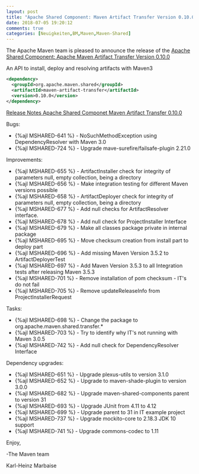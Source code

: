```yaml
---
layout: post
title: "Apache Shared Component: Maven Artifact Transfer Version 0.10.0 Released"
date: 2018-07-05 19:20:12
comments: true
categories: [Neuigkeiten,BM,Maven,Maven-Shared]
---
```

The Apache Maven team is pleased to announce the release of the 
[Apache Shared Component: Apache Maven Artifact Transfer Version 0.10.0](https://maven.apache.org/shared/maven-artifact-transfer/)

An API to install, deploy and resolving artifacts with Maven3

``` xml
<dependency>
  <groupId>org.apache.maven.shared</groupId>
  <artifactId>maven-artifact-transfer</artifactId>
  <version>0.10.0</version>
</dependency>
```

<!-- more -->

[Release Notes Apache Shared Componet Maven Artifact Transfer 0.10.0](https://issues.apache.org/jira/projects/MSHARED/versions/12338168)

Bugs:

 * {%ajl MSHARED-641 %} - NoSuchMethodException using DependencyResolver with Maven 3.0
 * {%ajl MSHARED-724 %} - Upgrade mave-surefire/failsafe-plugin 2.21.0

Improvements:

 * {%ajl MSHARED-655 %} - ArtifactInstaller check for integrity of parameters null, empty collection, being a directory
 * {%ajl MSHARED-656 %} - Make integration testing for different Maven versions possible
 * {%ajl MSHARED-658 %} - ArtifactDeployer check for integrity of parameters null, empty collection, being a directory
 * {%ajl MSHARED-677 %} - Add null checks for ArtifactResolver interface.
 * {%ajl MSHARED-678 %} - Add null check for ProjectInstaller Interface
 * {%ajl MSHARED-679 %} - Make all classes package private in internal package
 * {%ajl MSHARED-695 %} - Move checksum creation from install part to deploy part
 * {%ajl MSHARED-696 %} - Add missing Maven Version 3.5.2 to ArtifactDeployerTest
 * {%ajl MSHARED-697 %} - Add Maven Version 3.5.3 to all Integration tests after releasing Maven 3.5.3
 * {%ajl MSHARED-701 %} - Remove installation of pom checksum - IT's do not fail
 * {%ajl MSHARED-705 %} - Remove updateReleaseInfo from ProjectInstallerRequest

Tasks:

 * {%ajl MSHARED-698 %} - Change the package to org.apache.maven.shared.transfer.*
 * {%ajl MSHARED-703 %} - Try to identify why IT's not running with Maven 3.0.5
 * {%ajl MSHARED-742 %} - Add null check for DependencyResolver Interface

Dependency upgrades:

 * {%ajl MSHARED-651 %} - Upgrade plexus-utils to version 3.1.0
 * {%ajl MSHARED-652 %} - Upgrade to maven-shade-plugin to version 3.0.0
 * {%ajl MSHARED-682 %} - Upgrade maven-shared-components parent to version 31
 * {%ajl MSHARED-693 %} - Upgrade JUnit from 4.11 to 4.12
 * {%ajl MSHARED-699 %} - Upgrade parent to 31 in IT example project
 * {%ajl MSHARED-737 %} - Upgrade mockito-core to 2.18.3 JDK 10 support
 * {%ajl MSHARED-741 %} - Upgrade commons-codec to 1.11

Enjoy,

-The Maven team

Karl-Heinz Marbaise
